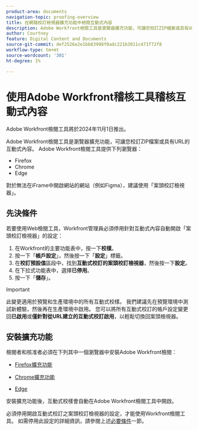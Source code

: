 ```yaml
---
product-area: documents
navigation-topic: proofing-overview
title: 在網路校訂檢視器擴充功能中檢閱互動式內容
description: Adobe Workfront檢閱工具是瀏覽器擴充功能，可讓您校訂ZIP檔案或具有URL的互動式內容。
author: Courtney
feature: Digital Content and Documents
source-git-commit: def2526e2e1bb83998f0adc221b3011c471f72f8
workflow-type: tm+mt
source-wordcount: '301'
ht-degree: 1%

---
```



# 使用Adobe Workfront稽核工具稽核互動式內容

<span class="preview">Adobe Workfront檢閱工具將於2024年11月1日推出。</span>

Adobe Workfront檢閱工具是瀏覽器擴充功能，可讓您校訂ZIP檔案或具有URL的互動式內容。 Adobe Workfront檢閱工具提供下列瀏覽器：

* Firefox
* Chrome
* Edge

對於無法在iFrame中開啟網站的網站（例如Figma），建議使用「案頭校訂檢視器」。

## 先決條件

若要使用Web檢閱工具，Workfront管理員必須停用針對互動式內容自動開啟「案頭校訂檢視器」的設定：

1. 在Workfront的主要功能表中，按一下&#x200B;**校樣**。
1. 按一下「**帳戶設定**」，然後按一下「**設定**」標籤。
1. 在&#x200B;**校訂預設值**&#x200B;區段中，找到&#x200B;**互動式校訂的案頭校訂檢視器**，然後按一下&#x200B;**設定**。
1. 在下拉式功能表中，選擇&#x200B;**已停用**。
1. 按一下「**儲存**」。

>[!IMPORTANT]
>
>此變更適用於預覽和生產環境中的所有互動式校樣。 我們建議先在預覽環境中測試新體驗，然後再在生產環境中啟用。 您可以將所有互動式校訂的帳戶設定變更回&#x200B;**已啟用**&#x200B;或&#x200B;**僅針對從URL建立的互動式校訂啟用**，以輕鬆切換回案頭檢視器。


## 安裝擴充功能

檢閱者和核准者必須在下列其中一個瀏覽器中安裝Adobe Workfront檢閱：

* [Firefox擴充功能](https://addons.mozilla.org/en-US/firefox/addon/adobe-workfront-review-tool/)

* [Chrome擴充功能](https://chromewebstore.google.com/detail/adobe-workfront-review-to/lhdepbgeilldghlfnankdnponhljpgml)

* [Edge](https://microsoftedge.microsoft.com/addons/detail/adobe-workfront-review-to/llhapmaiiddmcamgeapaipjpagnoijen)

安裝擴充功能後，互動式校樣會自動在Adobe Workfront檢閱工具中開啟。


必須停用開啟互動式校訂之案頭校訂檢視器的設定，才能使用Workfront檢閱工具。 如需停用此設定的詳細資訊，請參閱上述[必要條件](#prerequisites)一節。



